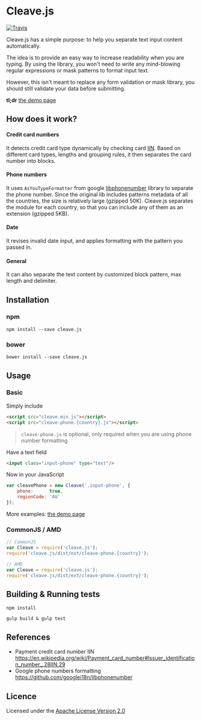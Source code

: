 # Cleave.js

[![Travis](https://img.shields.io/travis/nosir/cleave.js.svg?maxAge=2592000)](https://travis-ci.org/nosir/cleave.js)

Cleave.js has a simple purpose: to help you separate text input content automatically.

The idea is to provide an easy way to increase readability when you are typing. By using the library, you won't need to write any mind-blowing regular expressions or mask patterns to format input text.

However, this isn't meant to replace any form validation or mask library, you should still validate your data before submitting.

**tl;dr** [the demo page]()

## How does it work?

#### Credit card numbers
It detects credit card type dynamically by checking card [IIN](https://en.wikipedia.org/wiki/Payment_card_number#Issuer_identification_number_.28IIN.29). Based on different card types, lengths and grouping rules, it then separates the card number into blocks. 

#### Phone numbers
It uses `AsYouTypeFormatter` from google [libphonenumber](https://github.com/googlei18n/libphonenumber/) library to separate the phone number. Since the original lib includes patterns metadata of all the countries, the size is relatively large (gzipped 50K). Cleave.js separates the module for each country, so that you can include any of them as an extension (gzipped 5KB). 

#### Date
It revises invalid date input, and applies formatting with the pattern you passed in.

#### General
It can also separate the text content by customized block pattern, max length and delimiter.


## Installation

### npm

```
npm install --save cleave.js
```

### bower

```
bower install --save cleave.js
```

## Usage

### Basic

Simply include

```html
<script src="cleave.min.js"></script>
<script src="cleave-phone.{country}.js"></script>
```

> `cleave-phone.js` is optional, only required when you are using phone number formatting

Have a text field

```html
<input class="input-phone" type="text"/>
```

Now in your JavaScript

```javascript
var cleavePhone = new Cleave('.input-phone', {
    phone:      true,
    regionCode: 'AU'
});
```

More examples: [the demo page](https://github.com)

### CommonJS / AMD

```javascript
// CommonJS
var Cleave = require('cleave.js');
require('cleave.js/dist/ext/cleave-phone.{country}');
```

```javascript
// AMD
var Cleave = require('cleave.js');
require('cleave.js/dist/ext/cleave-phone.{country}');
```

## Building & Running tests

```
npm install
```

```
gulp build & gulp test
```

## References

- Payment credit card number IIN https://en.wikipedia.org/wiki/Payment_card_number#Issuer_identification_number_.28IIN.29
- Google phone numbers formatting https://github.com/googlei18n/libphonenumber

## Licence

Licensed under the [Apache License Version 2.0](http://www.apache.org/licenses/LICENSE-2.0) 
